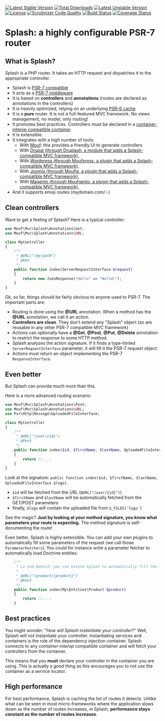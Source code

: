[![Latest Stable Version](https://poser.pugx.org/mouf/mvc.splash-common/v/stable)](https://packagist.org/packages/mouf/mvc.splash-common)
[![Total Downloads](https://poser.pugx.org/mouf/mvc.splash-common/downloads)](https://packagist.org/packages/mouf/mvc.splash-common)
[![Latest Unstable Version](https://poser.pugx.org/mouf/mvc.splash-common/v/unstable)](https://packagist.org/packages/mouf/mvc.splash-common)
[![License](https://poser.pugx.org/mouf/mvc.splash-common/license)](https://packagist.org/packages/mouf/mvc.splash-common)
[![Scrutinizer Code Quality](https://scrutinizer-ci.com/g/thecodingmachine/mvc.splash-common/badges/quality-score.png?b=8.0)](https://scrutinizer-ci.com/g/thecodingmachine/mvc.splash-common/?branch=8.0)
[![Build Status](https://travis-ci.org/thecodingmachine/mvc.splash-common.svg?branch=8.0)](https://travis-ci.org/thecodingmachine/mvc.splash-common)
[![Coverage Status](https://coveralls.io/repos/thecodingmachine/mvc.splash-common/badge.svg?branch=8.0&service=github)](https://coveralls.io/github/thecodingmachine/mvc.splash-common?branch=8.0)

Splash: a highly configurable PSR-7 router
==========================================

What is Splash?
---------------

Splash is a PHP router. It takes an HTTP request and dispatches it to the appropriate controller.
  
- Splash is [PSR-7 compatible](http://www.php-fig.org/psr/psr-7/)
- It acts as a [PSR-7 middleware](https://akrabat.com/writing-psr-7-middleware/)
- It is based on **controllers** and **annotations** (routes are declared as annotations in the controllers)
- It is heavily optimized, relying on an underlying [PSR-6 cache](http://www.php-fig.org/psr/psr-6/)
- It is a **pure** router. It is not a full-featured MVC framework. No views management, no model, only routing!
- It promotes best practices. Controllers must be declared in a [container-interop compatible container](https://github.com/container-interop/container-interop/).
- It is extensible.
- It integrates with a high number of tools:
    - With [Mouf](http://mouf-php.com): this provides a friendly UI to generate controllers
    - With [Drupal (through Druplash, a module that adds a Splash-compatible MVC framework)](http://mouf-php.com/packages/mouf/integration.drupal.druplash),
    - With [Wordpress (through Moufpress, a plugin that adds a Splash-compatible MVC framework)](http://mouf-php.com/packages/mouf/integration.wordpress.moufpress),
    - With [Joomla (through Moufla, a plugin that adds a Splash-compatible MVC framework)](http://mouf-php.com/packages/mouf/integration.wordpress.moufpress),
    - With [Magento (through Moufgento, a plugin that adds a Splash-compatible MVC framework)](http://mouf-php.com/packages/mouf/integration.magento.moufgento),
- And it supports emoji routes (mydomain.com/💥)


Clean controllers
-----------------

Want to get a feeling of Splash? Here is a typical controller:

```php
use Mouf\Mvc\Splash\Annotations\Get;
use Mouf\Mvc\Splash\Annotations\URL;

class MyController
{
    /**
     * @URL("/my/path")
     * @Get
     */
    public function index(ServerRequestInterface $request)
    {
        return new JsonResponse("Hello" => "World!");
    }
}
```

Ok, so far, things should be fairly obvious to anyone used to PSR-7. The important parts are:

- Routing is done using the **@URL** annotation. When a method has the **@URL** annotation, we call it an *action*.
- **Controllers are clean**. They don't extend any "Splash" object (so are reusable in any other PSR-7 compatible MVC framework)
- Actions can optionally have a **@Get**, **@Post**, **@Put**, **@Delete** annotation to restrict the response to some HTTP method.
- Splash analyzes the action signature. If it finds a type-hinted `ServerRequestInterface` parameter, it will fill it the PSR-7 request object.
- Actions must return an object implementing the PSR-7 `ResponseInterface`.


Even better
-----------

But Splash can provide much more than this.

Here is a more advanced routing scenario:

```php
use Mouf\Mvc\Splash\Annotations\Post;
use Mouf\Mvc\Splash\Annotations\URL;
use Psr\Http\Message\UploadedFileInterface;

class MyController
{
    /**
     * @URL("/user/{id}")
     * @Post
     */
    public function index($id, $firstName, $lastName, UploadedFileInterface $logo)
    {
        return //...;
    }
}
```

Look at the signature: `public function index($id, $firstName, $lastName, UploadedFileInterface $logo)`.

- `$id` will be fetched from the URL (`@URL("/user/{id}")`)
- `$firstName` and `$lastName` will be automatically fetched from the GET/POST parameters
- finally, `$logo` will contain the uploaded file from `$_FILES['logo']`

See the magic? **Just by looking at your method signature, you know what parameters your route is expecting.** The method signature is self-documenting the route!

Even better, Splash is highly extensible. You can add your own plugins to automatically fill some parameters of the request (we call those `ParameterFetchers`).
You could for instance write a parameter fetcher to automatically load Doctrine entities:

```php
    /**
     * Lo and behold: you can extend Splash to automatically fill the function parameters with objects of your liking
     *
     * @URL("/product/{product}")
     * @Post
     */
    public function index(My\Entities\Product $product)
    {
        return //...;
    }

```

Best practices
--------------

You might wonder: "*How will Splash instantiate your controller*?" Well, Splash will not instantiate your controller.
Instantiating services and containers is the role of the dependency injection container. Splash connects to any *container-interop* compatible container and will fetch your controllers from the container.

This means that you **must** declare your controller in the container you are using. This is actually a *good thing* as this encourages you to not use the container as a service locator.


High performance
----------------

For best performance, Splash is caching the list of routes it detects. Unlike what can be seen in most micro-frameworks where the application slows down as the number of routes increases, in Splash, **performance stays constant as the number of routes increases**.
